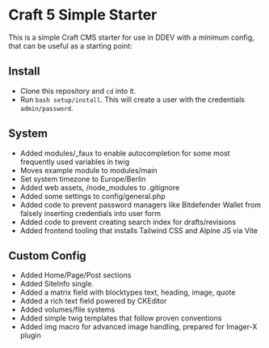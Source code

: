 # Craft 5 Simple Starter

This is a simple Craft CMS starter for use in DDEV with a minimum config, that can be useful as a starting point:

## Install

* Clone this repository and `cd` into it.
* Run `bash setup/install`. This will create a user with the credentials `admin/password`.

## System

* Added modules/_faux to enable autocompletion for some most frequently used variables in twig
* Moves example module to modules/main
* Set system timezone to Europe/Berlin
* Added web assets, /node_modules to .gitignore
* Added some settings to config/general.php
* Added code to prevent password managers like Bitdefender Wallet from falsely inserting credentials into user form
* Added code to prevent creating search index for drafts/revisions
* Added frontend tooling that installs Tailwind CSS and Alpine JS via Vite

## Custom Config

* Added Home/Page/Post sections
* Added SiteInfo single.
* Added a matrix field with blocktypes text, heading, image, quote
* Added a rich text field powered by CKEditor
* Added volumes/file systems
* Added simple twig templates that follow proven conventions
* Added img macro for advanced image handling, prepared for Imager-X plugin
